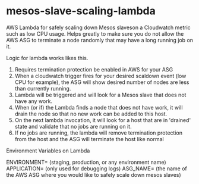 # mesos-slave-scaling-lambda
AWS Lambda for safely scaling down Mesos slaveson a Cloudwatch metric such as low CPU usage. Helps greatly to make sure you do not allow the AWS ASG to terminate a node randomly that may have a long running job on it.

Logic for lambda works likes this. 

1. Requires termination protection be enabled in AWS for your ASG
2. When a cloudwatch trigger fires for your desired scaldown event (low CPU for example), the ASG will show desired number of nodes are less than currently running.
3. Lambda will be triggered and will look for a Mesos slave that does not have any work.
4. When (or if) the Lambda finds a node that does not have work, it will drain the node so that no new work can be added to this host.
5. On the next lambda invocation, it will look for a host that are in 'drained' state and validate that no jobs are running on it.
6. If no jobs are running, the lambda will remove termination protection from the host and the ASG will terminate the host like normal


Environment Variables on Lambda

ENVIRONMENT= (staging, production, or any environment name)
APPLICATION= (only used for debugging logs)
ASG_NAME= (the name of the AWS ASG where you would like to safely scale down mesos slaves)
